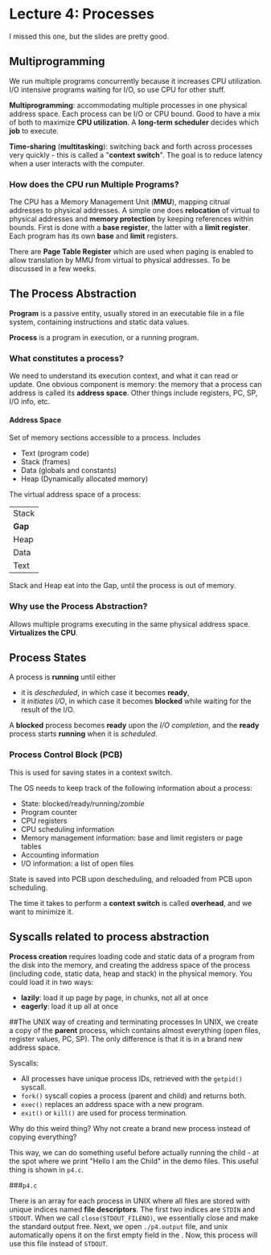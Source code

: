 # Lecture 4: Processes

I missed this one, but the slides are pretty good.

## Multiprogramming

We run multiple programs concurrently because it increases CPU utilization. I/O intensive programs waiting for I/O, so use CPU for other stuff.

**Multiprogramming**: accommodating multiple processes in one physical address space. Each process can be I/O or CPU bound. Good to have a mix of both to maximize **CPU utilization**. A **long-term scheduler** decides which **job** to execute.

**Time-sharing** \(**multitasking**\): switching back and forth across processes very quickly - this is called a "**context switch**". The goal is to reduce latency when a user interacts with the computer.

### How does the CPU run Multiple Programs?

The CPU has a Memory Management Unit \(**MMU**\), mapping citrual addresses to physical addresses. A simple one does **relocation** of virtual to physical addresses and **memory protection** by keeping references within bounds. First is done with a **base register**, the latter with a **limit register**. Each program has its own **base** and **limit** registers.

There are **Page Table Register** which are used when paging is enabled to allow translation by MMU from virtual to physical addresses. To be discussed in a few weeks.

## The Process Abstraction

**Program** is a passive entity, usually stored in an executable file in a file system, containing instructions and static data values.

**Process** is a program in execution, or a running program.

### What constitutes a process?

We need to understand its execution context, and what it can read or update. One obvious component is memory: the memory that a process can address is called its **address space**. Other things include registers, PC, SP, I/O info, etc.

#### Address Space

Set of memory sections accessible to a process. Includes

* Text \(program code\)
* Stack \(frames\)
* Data \(globals and constants\)
* Heap \(Dynamically allocated memory\)

The virtual address space of a process:

|  |
| :--- |
| Stack |
| **Gap** |
| Heap |
| Data |
| Text |

Stack and Heap eat into the Gap, until the process is out of memory.

### Why use the Process Abstraction?

Allows multiple programs executing in the same physical address space. **Virtualizes the CPU**.

## Process States

A process is **running** until either

* it is _descheduled_, in which case it becomes **ready**,
* it _initiates I/O_, in which case it becomes **blocked** while waiting for the result of the I/O. 

A **blocked** process becomes **ready** upon the _I/O completion_, and the **ready** process starts **running** when it is _scheduled_.

### Process Control Block \(PCB\)

This is used for saving states in a context switch.

The OS needs to keep track of the following information about a process:

* State: blocked/ready/running/_zombie_
* Program counter
* CPU registers
* CPU scheduling information
* Memory management information: base and limit registers or page tables
* Accounting information
* I/O information: a list of open files

State is saved into PCB upon descheduling, and reloaded from PCB upon scheduling.

The time it takes to perform a **context switch** is called **overhead**, and we want to minimize it.

## Syscalls related to process abstraction

**Process creation** requires loading code and static data of a program from the disk into the memory, and creating the address space of the process \(including code, static data, heap and stack\) in the physical memory. You could load it in two ways:

* **lazily**: load it up page by page, in chunks, not all at once
* **eagerly**: load it up all at once

##The UNIX way of creating and terminating processes
In UNIX, we create a copy of the **parent** process, which contains almost everything (open files, register values, PC, SP). The only difference is that it is in a brand new address space.

Syscalls:
* All processes have unique process IDs, retrieved with the `getpid()` syscall.
* `fork()` syscall copies a process \(parent and child\) and returns both.
* `exec()` replaces an address space with a new program. 
* `exit()` or `kill()` are used for process termination.

Why do this weird thing? Why not create a brand new process instead of copying everything?

This way, we can do something useful before actually running the child - at the spot where we print "Hello I am the Child" in the demo files. This useful thing is shown in `p4.c`.

###`p4.c`

There is an array for each process in UNIX where all files are stored with unique indices named **file descriptors**. The first two indices are `STDIN` and `STDOUT`. When we call `close(STDOUT_FILENO)`, we essentially close and make the standard output free. Next, we open `./p4.output` file, and unix automatically opens it on the first empty field in the . Now, this process will use this file instead of `STDOUT`. 